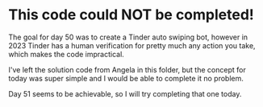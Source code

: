 # This code could NOT be completed!

The goal for day 50 was to create a Tinder auto swiping bot, however in 2023
Tinder has a human verification for pretty much any action you take, which
makes the code impractical.

I've left the solution code from Angela in this folder, but the concept for
today was super simple and I would be able to complete it no problem.

Day 51 seems to be achievable, so I will try completing that one today.

